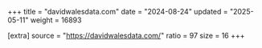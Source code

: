 +++
title = "davidwalesdata.com"
date = "2024-08-24"
updated = "2025-05-11"
weight = 16893

[extra]
source = "https://davidwalesdata.com/"
ratio = 97
size = 16
+++
